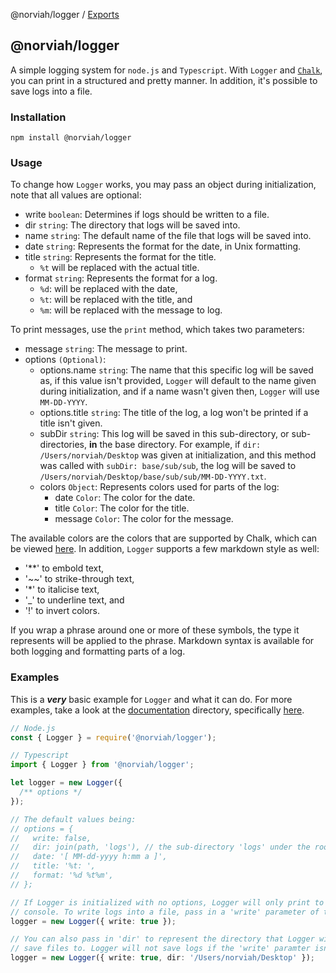 @norviah/logger / [Exports](modules.md)

## @norviah/logger

A simple logging system for `node.js` and `Typescript`. With `Logger` and <code>[Chalk](https://www.npmjs.com/package/chalk)</code>, you can print in a structured and pretty manner. In addition, it's possible to save logs into a file.

### Installation

```
npm install @norviah/logger
```

### Usage

To change how `Logger` works, you may pass an object during initialization, note that all values are optional:
  - write `boolean`: Determines if logs should be written to a file.
  - dir `string`: The directory that logs will be saved into.
  - name `string`: The default name of the file that logs will be saved into.
  - date `string`: Represents the format for the date, in Unix formatting.
  - title `string`: Represents the format for the title.
    - `%t` will be replaced with the actual title.
  - format `string`: Represents the format for a log.
    - `%d`: will be replaced with the date,
    - `%t`: will be replaced with the title, and
    - `%m`: will be replaced with the message to log.

To print messages, use the `print` method, which takes two parameters:
  - message `string`: The message to print.
  - options `(Optional)`:
    - options.name `string`: The name that this specific log will be saved as, if this value isn't provided, `Logger` will default to the name given during initialization, and if a name wasn't given then, `Logger` will use `MM-DD-YYYY`.
    - options.title `string`: The title of the log, a log won't be printed if a title isn't given.
    - subDir `string`: This log will be saved in this sub-directory, or sub-directories, **in** the base directory. For example, if `dir: /Users/norviah/Desktop` was given at initialization, and this method was called with `subDir: base/sub/sub`, the log will be saved to `/Users/norviah/Desktop/base/sub/sub/MM-DD-YYYY.txt`.
    - colors `Object`: Represents colors used for parts of the log:
      - date `Color`: The color for the date.
      - title `Color`: The color for the title.
      - message `Color`: The color for the message.

The available colors are the colors that are supported by Chalk, which can be viewed [here](https://github.com/chalk/chalk/blob/master/index.d.ts#L56).
In addition, `Logger` supports a few markdown style as well:

  - '**' to embold text,
  - '~~' to strike-through text,
  - '*' to italicise text,
  - '_' to underline text, and
  - '!' to invert colors.

If you wrap a phrase around one or more of these symbols, the type it represents will be applied to the phrase. Markdown syntax is available for both logging and formatting parts of a log.

### Examples

This is a ***very*** basic example for `Logger` and what it can do. For more examples, take a look at the [documentation](./docs) directory, specifically [here](https://github.com/Norviah/logger/blob/master/docs/classes/_index_.logger.md).

```typescript
// Node.js
const { Logger } = require('@norviah/logger');

// Typescript
import { Logger } from '@norviah/logger';

let logger = new Logger({
  /** options */
});

// The default values being:
// options = {
//   write: false,
//   dir: join(path, 'logs'), // the sub-directory 'logs' under the root directory
//   date: '[ MM-dd-yyyy h:mm a ]',
//   title: '%t: ',
//   format: '%d %t%m',
// };

// If Logger is initialized with no options, Logger will only print to the
// console. To write logs into a file, pass in a 'write' parameter of true.
logger = new Logger({ write: true });

// You can also pass in 'dir' to represent the directory that Logger will
// save files to. Logger will not save logs if the 'write' paramter isn't true.
logger = new Logger({ write: true, dir: '/Users/norviah/Desktop' });
```

